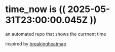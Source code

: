 # time_now is (( 2025-05-31T23:00:00.045Z ))

an automated repo that shows the currnent time

inspired by [breakingheatmap](https://github.com/breakingheatmap/breakingheatmap)